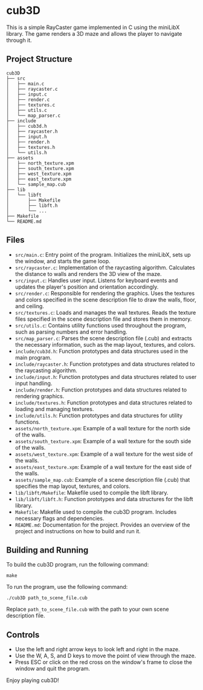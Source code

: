 # cub3D

This is a simple RayCaster game implemented in C using the miniLibX library. The game renders a 3D maze and allows the player to navigate through it.

## Project Structure

```
cub3D
├── src
│   ├── main.c
│   ├── raycaster.c
│   ├── input.c
│   ├── render.c
│   ├── textures.c
│   ├── utils.c
│   └── map_parser.c
├── include
│   ├── cub3d.h
│   ├── raycaster.h
│   ├── input.h
│   ├── render.h
│   ├── textures.h
│   └── utils.h
├── assets
│   ├── north_texture.xpm
│   ├── south_texture.xpm
│   ├── west_texture.xpm
│   ├── east_texture.xpm
│   └── sample_map.cub
├── lib
│   └── libft
│       ├── Makefile
│       ├── libft.h
│       └── ...
├── Makefile
└── README.md
```

## Files

- `src/main.c`: Entry point of the program. Initializes the miniLibX, sets up the window, and starts the game loop.
- `src/raycaster.c`: Implementation of the raycasting algorithm. Calculates the distance to walls and renders the 3D view of the maze.
- `src/input.c`: Handles user input. Listens for keyboard events and updates the player's position and orientation accordingly.
- `src/render.c`: Responsible for rendering the graphics. Uses the textures and colors specified in the scene description file to draw the walls, floor, and ceiling.
- `src/textures.c`: Loads and manages the wall textures. Reads the texture files specified in the scene description file and stores them in memory.
- `src/utils.c`: Contains utility functions used throughout the program, such as parsing numbers and error handling.
- `src/map_parser.c`: Parses the scene description file (.cub) and extracts the necessary information, such as the map layout, textures, and colors.
- `include/cub3d.h`: Function prototypes and data structures used in the main program.
- `include/raycaster.h`: Function prototypes and data structures related to the raycasting algorithm.
- `include/input.h`: Function prototypes and data structures related to user input handling.
- `include/render.h`: Function prototypes and data structures related to rendering graphics.
- `include/textures.h`: Function prototypes and data structures related to loading and managing textures.
- `include/utils.h`: Function prototypes and data structures for utility functions.
- `assets/north_texture.xpm`: Example of a wall texture for the north side of the walls.
- `assets/south_texture.xpm`: Example of a wall texture for the south side of the walls.
- `assets/west_texture.xpm`: Example of a wall texture for the west side of the walls.
- `assets/east_texture.xpm`: Example of a wall texture for the east side of the walls.
- `assets/sample_map.cub`: Example of a scene description file (.cub) that specifies the map layout, textures, and colors.
- `lib/libft/Makefile`: Makefile used to compile the libft library.
- `lib/libft/libft.h`: Function prototypes and data structures for the libft library.
- `Makefile`: Makefile used to compile the cub3D program. Includes necessary flags and dependencies.
- `README.md`: Documentation for the project. Provides an overview of the project and instructions on how to build and run it.

## Building and Running

To build the cub3D program, run the following command:

```
make
```

To run the program, use the following command:

```
./cub3D path_to_scene_file.cub
```

Replace `path_to_scene_file.cub` with the path to your own scene description file.

## Controls

- Use the left and right arrow keys to look left and right in the maze.
- Use the W, A, S, and D keys to move the point of view through the maze.
- Press ESC or click on the red cross on the window's frame to close the window and quit the program.

Enjoy playing cub3D!